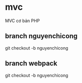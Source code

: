 # mvc
MVC cơ bản PHP
## branch nguyenchicong
git checkout -b nguyenchicong
## branch webpack
git checkout -b nguyenchicong